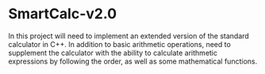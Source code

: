 # SmartCalc-v2.0
In this project will need to implement an extended version of the standard calculator in C++. In addition to basic arithmetic operations, need to supplement the calculator with the ability to calculate arithmetic expressions by following the order, as well as some mathematical functions.

